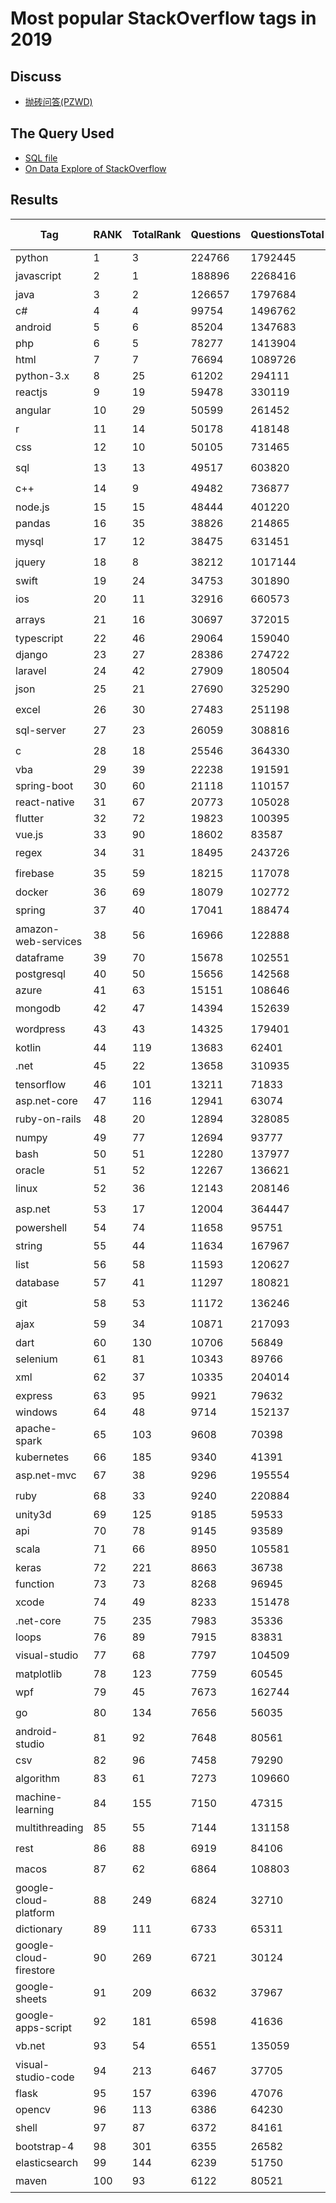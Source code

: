 # Most popular StackOverflow tags in 2019

## Discuss

- [抛砖问答(PZWD)](https://pzwd.net/d/24)

## The Query Used

- [SQL file](../queries/most-popular-stackoverflow-tags-in-nq-20yy.sql)
- [On Data Explore of StackOverflow](https://data.stackexchange.com/stackoverflow/revision/1460196/1792806/most-popular-stackoverflow-tags-in-2019)

## Results

| Tag                    | RANK | TotalRank | Questions | QuestionsTotal | Rank Changes |
| ---------------------- | ---- | --------- | --------- | -------------- | ------------ |
| python                 | 1    | 3         | 224766    | 1792445        | ⬆️ 1         |
| javascript             | 2    | 1         | 188896    | 2268416        | ⬇️ 1         |
| java                   | 3    | 2         | 126657    | 1797684        | -            |
| c#                     | 4    | 4         | 99754     | 1496762        | -            |
| android                | 5    | 6         | 85204     | 1347683        | -            |
| php                    | 6    | 5         | 78277     | 1413904        | -            |
| html                   | 7    | 7         | 76694     | 1089726        | -            |
| python-3.x             | 8    | 25        | 61202     | 294111         | ⬆️ 6         |
| reactjs                | 9    | 19        | 59478     | 330119         | ⬆️ 8         |
| angular                | 10   | 29        | 50599     | 261452         | ⬇️ 1         |
| r                      | 11   | 14        | 50178     | 418148         | ⬆️ 1         |
| css                    | 12   | 10        | 50105     | 731465         | ⬇️ 4         |
| sql                    | 13   | 13        | 49517     | 603820         | ⬇️ 2         |
| c++                    | 14   | 9         | 49482     | 736877         | ⬇️ 1         |
| node.js                | 15   | 15        | 48444     | 401220         | -            |
| pandas                 | 16   | 35        | 38826     | 214865         | ⬆️ 5         |
| mysql                  | 17   | 12        | 38475     | 631451         | ⬇️ 1         |
| jquery                 | 18   | 8         | 38212     | 1017144        | ⬇️ 8         |
| swift                  | 19   | 24        | 34753     | 301890         | -            |
| ios                    | 20   | 11        | 32916     | 660573         | ⬇️ 2         |
| arrays                 | 21   | 16        | 30697     | 372015         | ⬇️ 1         |
| typescript             | 22   | 46        | 29064     | 159040         | ⬆️ 6         |
| django                 | 23   | 27        | 28386     | 274722         | ⬆️ 3         |
| laravel                | 24   | 42        | 27909     | 180504         | ⬆️ 1         |
| json                   | 25   | 21        | 27690     | 325290         | ⬇️ 3         |
| excel                  | 26   | 30        | 27483     | 251198         | ⬇️ 3         |
| sql-server             | 27   | 23        | 26059     | 308816         | ⬇️ 3         |
| c                      | 28   | 18        | 25546     | 364330         | ⬇️ 1         |
| vba                    | 29   | 39        | 22238     | 191591         | -            |
| spring-boot            | 30   | 60        | 21118     | 110157         | ⬆️ 3         |
| react-native           | 31   | 67        | 20773     | 105028         | ⬆️ 3         |
| flutter                | 32   | 72        | 19823     | 100395         | ⬆️ 54        |
| vue.js                 | 33   | 90        | 18602     | 83587          | ⬆️ 12        |
| regex                  | 34   | 31        | 18495     | 243726         | ⬇️ 2         |
| firebase               | 35   | 59        | 18215     | 117078         | ⬇️ 5         |
| docker                 | 36   | 69        | 18079     | 102772         | ⬆️ 2         |
| spring                 | 37   | 40        | 17041     | 188474         | ⬇️ 6         |
| amazon-web-services    | 38   | 56        | 16966     | 122888         | ⬇️ 2         |
| dataframe              | 39   | 70        | 15678     | 102551         | ⬆️ 10        |
| postgresql             | 40   | 50        | 15656     | 142568         | ⬆️ 2         |
| azure                  | 41   | 63        | 15151     | 108646         | ⬆️ 7         |
| mongodb                | 42   | 47        | 14394     | 152639         | ⬇️ 1         |
| wordpress              | 43   | 43        | 14325     | 179401         | ⬇️ 8         |
| kotlin                 | 44   | 119       | 13683     | 62401          | ⬆️ 23        |
| .net                   | 45   | 22        | 13658     | 310935         | ⬇️ 5         |
| tensorflow             | 46   | 101       | 13211     | 71833          | -            |
| asp.net-core           | 47   | 116       | 12941     | 63074          | ⬆️ 24        |
| ruby-on-rails          | 48   | 20        | 12894     | 328085         | ⬇️ 11        |
| numpy                  | 49   | 77        | 12694     | 93777          | ⬆️ 9         |
| bash                   | 50   | 51        | 12280     | 137977         | ⬆️ 1         |
| oracle                 | 51   | 52        | 12267     | 136621         | ⬆️ 1         |
| linux                  | 52   | 36        | 12143     | 208146         | ⬇️ 8         |
| asp.net                | 53   | 17        | 12004     | 364447         | ⬇️ 14        |
| powershell             | 54   | 74        | 11658     | 95751          | ⬆️ 8         |
| string                 | 55   | 44        | 11634     | 167967         | ⬇️ 2         |
| list                   | 56   | 58        | 11593     | 120627         | ⬆️ 5         |
| database               | 57   | 41        | 11297     | 180821         | ⬇️ 10        |
| git                    | 58   | 53        | 11172     | 136246         | ⬇️ 3         |
| ajax                   | 59   | 34        | 10871     | 217093         | ⬇️ 16        |
| dart                   | 60   | 130       | 10706     | 56849          | new          |
| selenium               | 61   | 81        | 10343     | 89766          | ⬆️ 2         |
| xml                    | 62   | 37        | 10335     | 204014         | ⬇️ 8         |
| express                | 63   | 95        | 9921      | 79632          | ⬆️ 5         |
| windows                | 64   | 48        | 9714      | 152137         | ⬆️ 1         |
| apache-spark           | 65   | 103       | 9608      | 70398          | ⬇️ 8         |
| kubernetes             | 66   | 185       | 9340      | 41391          | ⬆️ 26        |
| asp.net-mvc            | 67   | 38        | 9296      | 195554         | ⬇️ 11        |
| ruby                   | 68   | 33        | 9240      | 220884         | ⬇️ 8         |
| unity3d                | 69   | 125       | 9185      | 59533          | ⬆️ 7         |
| api                    | 70   | 78        | 9145      | 93589          | ⬆️ 3         |
| scala                  | 71   | 66        | 8950      | 105581         | ⬇️ 12        |
| keras                  | 72   | 221       | 8663      | 36738          | ⬆️ 24        |
| function               | 73   | 73        | 8268      | 96945          | ⬆️ 2         |
| xcode                  | 74   | 49        | 8233      | 151478         | ⬇️ 2         |
| .net-core              | 75   | 235       | 7983      | 35336          | new          |
| loops                  | 76   | 89        | 7915      | 83831          | ⬆️ 2         |
| visual-studio          | 77   | 68        | 7797      | 104509         | ⬇️ 8         |
| matplotlib             | 78   | 123       | 7759      | 60545          | ⬆️ 9         |
| wpf                    | 79   | 45        | 7673      | 162744         | ⬇️ 9         |
| go                     | 80   | 134       | 7656      | 56035          | ⬇️ 1         |
| android-studio         | 81   | 92        | 7648      | 80561          | ⬇️ 17        |
| csv                    | 82   | 96        | 7458      | 79290          | -            |
| algorithm              | 83   | 61        | 7273      | 109660         | ⬇️ 2         |
| machine-learning       | 84   | 155       | 7150      | 47315          | ⬆️ 4         |
| multithreading         | 85   | 55        | 7144      | 131158         | ⬇️ 11        |
| rest                   | 86   | 88        | 6919      | 84106          | ⬇️ 9         |
| macos                  | 87   | 62        | 6864      | 108803         | ⬇️ 4         |
| google-cloud-platform  | 88   | 249       | 6824      | 32710          | new          |
| dictionary             | 89   | 111       | 6733      | 65311          | ⬆️ 6         |
| google-cloud-firestore | 90   | 269       | 6721      | 30124          | new          |
| google-sheets          | 91   | 209       | 6632      | 37967          | new          |
| google-apps-script     | 92   | 181       | 6598      | 41636          | new          |
| vb.net                 | 93   | 54        | 6551      | 135059         | ⬇️ 3         |
| visual-studio-code     | 94   | 213       | 6467      | 37705          | new          |
| flask                  | 95   | 157       | 6396      | 47076          | new          |
| opencv                 | 96   | 113       | 6386      | 64230          | new          |
| shell                  | 97   | 87        | 6372      | 84161          | ⬇️ 12        |
| bootstrap-4            | 98   | 301       | 6355      | 26582          | new          |
| elasticsearch          | 99   | 144       | 6239      | 51750          | new          |
| maven                  | 100  | 93        | 6122      | 80521          | ⬇️ 16        |

